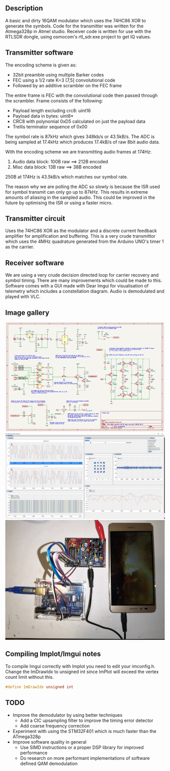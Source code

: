 ## Description
A basic and dirty 16QAM modulator which uses the 74HC86 XOR to generate the symbols.
Code for the transmitter was written for the Atmega328p in Atmel studio.
Receiver code is written for use with the RTLSDR dongle, using osmocom's rtl_sdr.exe project to get IQ values.

## Transmitter software
The encoding scheme is given as:
- 32bit preamble using multiple Barker codes
- FEC using a 1/2 rate K=3 [7,5] convolutional code
- Followed by an additive scrambler on the FEC frame

The entire frame is FEC with the convolutional code then passed through the scrambler.
Frame consists of the following:
- Payload length excluding crc8: uint16
- Payload data in bytes: uint8*
- CRC8 with polynomial 0xD5 calculated on just the payload data
- Trellis terminator sequence of 0x00

The symbol rate is 87kHz which gives 348kb/s or 43.5kB/s. 
The ADC is being sampled at 17.4kHz which produces 17.4kB/s of raw 8bit audio data.

With the encoding scheme we are transmitting audio frames at 174Hz:
1. Audio data block: 100B raw ==> 212B encoded
2. Misc data block: 13B raw ==> 38B encoded

250B at 174Hz is 43.5kB/s which matches our symbol rate.

The reason why we are polling the ADC so slowly is because the ISR used for symbol transmit can only go up to 87kHz.
This results in extreme amounts of aliasing in the sampled audio. This could be improved in the future by optimising the ISR or using a faster micro.

## Transmitter circuit
Uses the 74HC86 XOR as the modulator and a discrete current feedback amplifier for amplification and buffering.
This is a very crude transmittor which uses the 4MHz quadrature generated from the Arduino UNO's timer 1 as the carrier.

## Receiver software
We are using a very crude decision directed loop for carrier recovery and symbol timing. 
There are many improvements which could be made to this.
Software comes with a GUI made with Dear Imgui for visualisation of telemetry which includes a constellation diagram.
Audio is demodulated and played with VLC.

## Image gallery
![Circuit diagram](./docs/circuit_diagram.png)
![Receiver software](./docs/receiver_software.png)
![Photo of transmitter circuit](./docs/transmitter_circuit_photo.jpg)

## Compiling Implot/Imgui notes
To compile Imgui correctly with Implot you need to edit your imconfig.h.
Change the ImDrawIdx to unsigned int since ImPlot will exceed the vertex count limit without this.
```c 
#define ImDrawIdx unsigned int
```

## TODO
- Improve the demodulator by using better techniques
  - Add a CIC upsampling filter to improve the timing error detector
  - Add coarse frequency correction
- Experiment with using the STM32F401 which is much faster than the ATmega328p
- Improve software quality in general
  - Use SIMD instructions or a proper DSP library for improved performance
  - Do research on more performant implementations of software defined QAM demodulation
